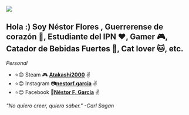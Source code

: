 ![](https://thumbs.gfycat.com/ShockingSourIcelandichorse-size_restricted.gif)

## Hola :) Soy Néstor Flores , Guerrerense de corazón 🐯, Estudiante del IPN ❤️, Gamer 🎮, Catador de Bebidas Fuertes 🍺, Cat lover 🐱, etc.

_Personal_
* :star::blush: Steam 🎮 **[Atakashi2000](https://learnwithportals.com/profiles/76561198205806764)** :v:
* :star::blush: Instagram 📷**[nestorf.garcia](https://www.instagram.com/nestorf.garcia)** :v:
* :star::blush: Facebook 👥**[Néstor F. García](https://www.facebook.com/nestorantonio.floresgarcia/)** :v:

_"No quiero creer, quiero saber."_
_-Carl Sagan_

<!--
**Atakashi2000/Atakashi2000** is a ✨ _special_ ✨ repository because its `README.md` (this file) appears on your GitHub profile.

Here are some ideas to get you started:

- 🔭 I’m currently working on ...
- 🌱 I’m currently learning ...
- 👯 I’m looking to collaborate on ...
- 🤔 I’m looking for help with ...
- 💬 Ask me about ...
- 📫 How to reach me: ...
- 😄 Pronouns: ...
- ⚡ Fun fact: ...
-->
